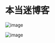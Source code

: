 # 本当迷博客
![image](https://user-images.githubusercontent.com/71053195/231755230-95c6e36c-d317-4803-93d8-9a35e3577a69.png)

![image](https://user-images.githubusercontent.com/71053195/231755079-41fa997c-ed4a-4d58-b165-d87d4b6d3d29.png)
